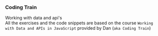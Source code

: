 ### Coding Train
Working with data and api's  
All the exercises and the code snippets are based on the course `Working with Data and APIs in JavaScript` provided by Dan (`aka Coding Train`)
